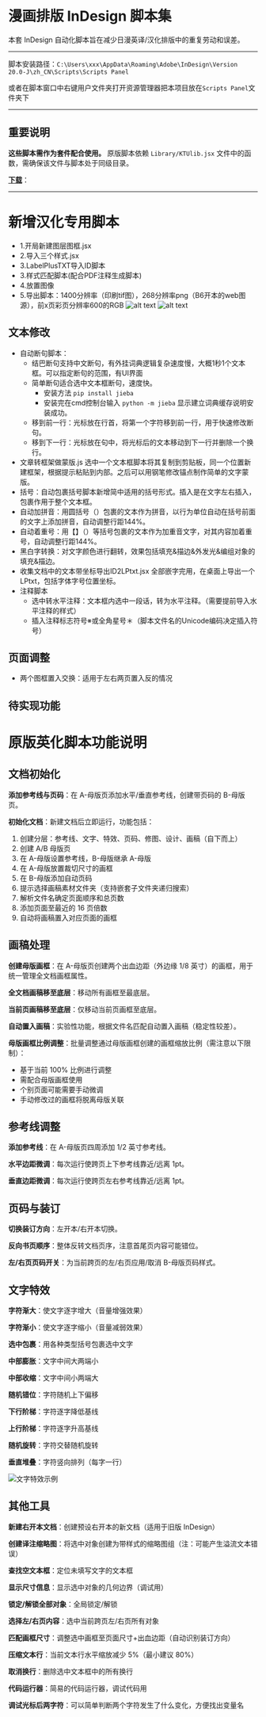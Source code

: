 # 漫画排版 InDesign 脚本集

本套 InDesign 自动化脚本旨在减少日漫英译/汉化排版中的重复劳动和误差。
***
脚本安装路径：`C:\Users\xxx\AppData\Roaming\Adobe\InDesign\Version 20.0-J\zh_CN\Scripts\Scripts Panel`

或者在脚本窗口中右键用户文件夹打开资源管理器把本项目放在`Scripts Panel`文件夹下
***
## 重要说明

**这些脚本需作为套件配合使用。** 原版脚本依赖 `Library/KTUlib.jsx` 文件中的函数，需确保该文件与脚本处于同级目录。

**[下载](https://github.com/jqk4388/Mangahanhua-Scripts-for-Indesign/releases)**：
***
# 新增汉化专用脚本
* 1.开局新建图层图框.jsx
* 2.导入三个样式.jsx
* 3.LabelPlusTXT导入ID脚本
* 3.样式匹配脚本(配合PDF注释生成脚本)
* 4.放置图像
* 5.导出脚本：1400分辨率（印刷tif图），268分辨率png（B6开本的web图源），前x页彩页分辨率600的RGB
    ![alt text](img/样式匹配脚本.png)
    ![alt text](img/导入时对象样式匹配.png)

## 文本修改
* 自动断句脚本：
    * 结巴断句支持中文断句，有外挂词典逻辑复杂速度慢，大概1秒1个文本框。可以指定断句的范围，有UI界面
    * 简单断句适合选中文本框断句，速度快。
        * 安装方法 `pip install jieba`
        * 安装完在cmd控制台输入 `python -m jieba` 显示建立词典缓存说明安装成功。
    * 移到前一行：光标放在行首，将第一个字符移到前一行，用于快速修改断句。
    * 移到下一行：光标放在句中，将光标后的文本移动到下一行并删除一个换行。
* 文章转框架做蒙版.js 选中一个文本框脚本将其复制到剪贴板，同一个位置新建框架，根据提示粘贴到内部。之后可以用钢笔修改锚点制作简单的文字蒙版。
* 括号：自动包裹括号脚本新增简中适用的括号形式。插入是在文字左右插入，包裹作用于整个文本框。
* 自动加拼音：用圆括号（）包裹的文本作为拼音，以行为单位自动在括号前面的文字上添加拼音，自动调整行距144%。
* 自动着重号：用【】（）等括号包裹的文本作为加重音文字，对其内容加着重号，自动调整行距144%。
* 黑白字转换：对文字颜色进行翻转，效果包括填充&描边&外发光&编组对象的填充&描边。
* 收集文档中的文本带坐标导出ID2LPtxt.jsx 全部嵌字完用，在桌面上导出一个LPtxt，包括字体字号位置坐标。
* 注释脚本
    * 选中转水平注释：文本框内选中一段话，转为水平注释。（需要提前导入水平注释的样式）
    * 插入注释标志符号※或全角星号＊（脚本文件名的Unicode编码决定插入符号）
## 页面调整
* 两个图框置入交换：适用于左右两页置入反的情况

## 待实现功能


# 原版英化脚本功能说明
## 文档初始化

**添加参考线与页码**：在 A-母版页添加水平/垂直参考线，创建带页码的 B-母版页。

**初始化文档**：新建文档后立即运行，功能包括：
1. 创建分层：参考线、文字、特效、页码、修图、设计、画稿（自下而上）
2. 创建 A/B 母版页
3. 在 A-母版设置参考线，B-母版继承 A-母版
4. 在 A-母版放置裁切尺寸的画框
5. 在 B-母版添加自动页码
6. 提示选择画稿素材文件夹（支持嵌套子文件夹递归搜索）
7. 解析文件名确定页面顺序和总页数
8. 添加页面至最近的 16 页倍数
9. 自动将画稿置入对应页面的画框

## 画稿处理

**创建母版画框**：在 A-母版页创建两个出血边距（外边缘 1/8 英寸）的画框，用于统一管理全文档画框属性。

**全文档画稿移至底层**：移动所有画框至最底层。

**当前页画稿移至底层**：仅移动当前页画框至底层。

**自动置入画稿**：实验性功能，根据文件名匹配自动置入画稿（稳定性较差）。

**母版画框比例调整**：批量调整通过母版画框创建的画框缩放比例（需注意以下限制）：
- 基于当前 100% 比例进行调整
- 需配合母版画框使用
- 个别页面可能需要手动微调
- 手动修改过的画框将脱离母版关联

## 参考线调整

**添加参考线**：在 A-母版页四周添加 1/2 英寸参考线。

**水平边距微调**：每次运行使跨页上下参考线靠近/远离 1pt。

**垂直边距微调**：每次运行使跨页左右参考线靠近/远离 1pt。

## 页码与装订

**切换装订方向**：左开本/右开本切换。

**反向书页顺序**：整体反转文档页序，注意首尾页内容可能错位。

**左/右页页码开关**：为当前跨页的左/右页应用/取消 B-母版页码样式。

## 文字特效

**字符渐大**：使文字逐字增大（音量增强效果）

**字符渐小**：使文字逐字缩小（音量减弱效果）

**选中包裹**：用各种类型括号包裹选中文字

**中部膨胀**：文字中间大两端小

**中部收缩**：文字中间小两端大

**随机错位**：字符随机上下偏移

**下行阶梯**：字符逐字降低基线

**上行阶梯**：字符逐字升高基线

**随机旋转**：字符交替随机旋转

**垂直堆叠**：字符竖向排列（每字一行）

![文字特效示例](文本特效/Text%20Design%20Examples.png)

## 其他工具

**新建右开本文档**：创建预设右开本的新文档（适用于旧版 InDesign）

**创建译注缩略图**：将选中对象创建为带样式的缩略图组（注：可能产生溢流文本错误）

**查找空文本框**：定位未填写文字的文本框

**显示尺寸信息**：显示选中对象的几何边界（调试用）

**锁定/解锁全部对象**：全局锁定/解锁

**选择左/右页内容**：选中当前跨页左/右页所有对象

**匹配画框尺寸**：调整选中画框至页面尺寸+出血边距（自动识别装订方向）

**压缩文本行**：当前文本行水平缩放减少 5%（最小建议 80%）

**取消换行**：删除选中文本框中的所有换行

**代码运行器**：简易的代码运行器，调试代码用

**调试光标后两字符**：可以简单判断两个字符发生了什么变化，方便找出变量名
